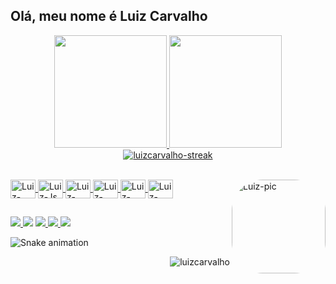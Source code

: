 ## Olá, meu nome é Luiz Carvalho
<div align="center">
  <a href="https://github.com/luizcarvalho">
  <img height="180em" src="https://github-readme-stats.vercel.app/api?username=luizcarvalho&show_icons=true&theme=dracula&include_all_commits=true&count_private=true"/>
  <img height="180em" src="https://github-readme-stats.vercel.app/api/top-langs/?username=luizcarvalho&layout=compact&langs_count=7&theme=dracula"/>
  <img align="center" src="https://github-readme-streak-stats.herokuapp.com/?user=luizcarvalho&theme=dracula&date_format=M%20j%5B%2C%20Y%5D" alt="luizcarvalho-streak" /></p>

    
</div>
<div style="display: inline_block"><br>
  <img align="center" alt="Luiz-Ruby" height="30" width="40" src="https://cdn.jsdelivr.net/gh/devicons/devicon/icons/ruby/ruby-plain-wordmark.svg">
  <img align="center" alt="Luiz-Js" height="30" width="40" src="https://cdn.jsdelivr.net/gh/devicons/devicon/icons/javascript/javascript-plain.svg">
    <img align="center" alt="Luiz-HTML" height="30" width="40" src="https://cdn.jsdelivr.net/gh/devicons/devicon/icons/html5/html5-plain-wordmark.svg">
  <img align="center" alt="Luiz-CSS" height="30" width="40" src="https://cdn.jsdelivr.net/gh/devicons/devicon/icons/css3/css3-plain-wordmark.svg">
  <img align="center" alt="Luiz-Python" height="30" width="40" src="https://cdn.jsdelivr.net/gh/devicons/devicon/icons/python/python-plain.svg">
  <img align="center" alt="Luiz-Rails" height="30" width="40" src="https://cdn.jsdelivr.net/gh/devicons/devicon/icons/rails/rails-plain-wordmark.svg">
  <img align="right" alt="Luiz-pic" height="150" style="border-radius:50px;" src="https://media.discordapp.net/attachments/708471792452501607/933719579153297448/bot_icon.gif">
</div>

  ##

<div>
  <a href="https://luizcarvalho.com" target="_blank">
    <img src="https://img.shields.io/badge/Site-333333?style=for-the-badge&logo=appveyor&logoColor=white" target="_blank">
  </a>
  <a href="https://instagram.com/luizcarvalhobr" target="_blank"><img src="https://img.shields.io/badge/-Instagram-%23E4405F?style=for-the-badge&logo=instagram&logoColor=white" target="_blank"></a>
 <a href="https://twitter.com/LuizCarvalho" target="_blank">
  <img src="https://img.shields.io/badge/-Twitter-00acee?style=for-the-badge&logo=twitter&logoColor=white" target="_blank">
 </a>
  <a href = "mailto:contato@luizcarvalho.com">
    <img src="https://img.shields.io/badge/-Gmail-%DB4437?style=for-the-badge&logo=gmail&logoColor=white" target="_blank">
  </a>
  <a href="https://www.linkedin.com/in/luizcarvalhodev" target="_blank">
    <img src="https://img.shields.io/badge/-LinkedIn-%230077B5?style=for-the-badge&logo=linkedin&logoColor=white" target="_blank">
  </a>

  ![Snake animation](https://github.com/luizcarvalho/luizcarvalho/blob/output/github-contribution-grid-snake.svg)

</div>
  
  <p align="right">
    <img src="https://komarev.com/ghpvc/?username=luizcarvalho&label=Profile%20views&color=0e75b6&style=flat" alt="luizcarvalho" /> 
  </p>
